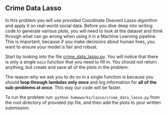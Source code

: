 ## Crime Data Lasso
In this problem you will use provided Coordinate Descent Lasso algorithm and apply it on real-world social data.
Before you dive deep into writing code to generate various plots, you will need to look at the dataset and think through what can go wrong when using it in a Machine Learning pipeline. This is important, because if you make decisions about human lives, you want to ensure your model is fair and robust.

Start by looking into the file [crime_data_lasso.py](./crime_data_lasso.py).
You will notice that there is only a single `main` function that you need to fill in.
You should not return anything, but create and save all of the plots in the problem.

The reason why we ask you to do so in a single function is because you should **loop through lambdas only once** and log information for **all of the sub-problems at once**. This way our code will be faster.

To run the problem run: `python homeworks/lasso/crime_data_lasso.py` from the root directory of provided zip file, and then add the plots to your written submission.
